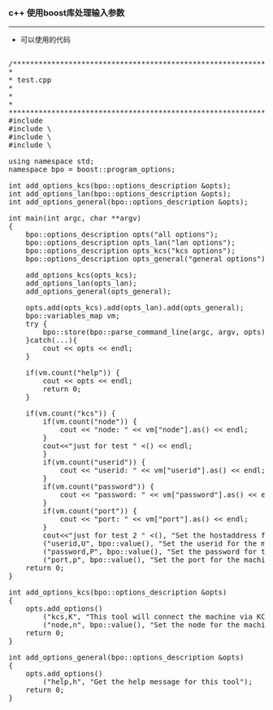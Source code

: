 ### c++ 使用boost库处理输入参数

---

- 可以使用的代码

<pre>

/*************************************************************************
*
* test.cpp
*
* 
*
*************************************************************************/
#include <iostream>
#include \<sstream>
#include \<string>
#include \<boost/program_options.hpp>

using namespace std;
namespace bpo = boost::program_options;

int add_options_kcs(bpo::options_description &opts);
int add_options_lan(bpo::options_description &opts);
int add_options_general(bpo::options_description &opts);

int main(int argc, char **argv) 
{
	bpo::options_description opts("all options");
	bpo::options_description opts_lan("lan options");
	bpo::options_description opts_kcs("kcs options");
	bpo::options_description opts_general("general options");

 	add_options_kcs(opts_kcs);
	add_options_lan(opts_lan);
	add_options_general(opts_general);

	opts.add(opts_kcs).add(opts_lan).add(opts_general);
	bpo::variables_map vm;
	try {
		bpo::store(bpo::parse_command_line(argc, argv, opts), vm);
	}catch(...){
		cout << opts << endl;
	}
	
	if(vm.count("help")) {
		cout << opts << endl;
		return 0;
	}

	if(vm.count("kcs")) {
		if(vm.count("node")) {
			cout << "node: " << vm["node"].as<int>() << endl;
		}
		cout<<"just for test " <<endl;
		return 0;
	}else if(vm.count("lan")) {
		if(vm.count("hostip")) {
			cout << "ip: " <<  vm["hostip"].as<string>() << endl;
		}
		if(vm.count("userid")) {
			cout << "userid: " << vm["userid"].as<string>() << endl;
		}
		if(vm.count("password")) {
			cout << "password: " << vm["password"].as<string>() << endl;
		}
		if(vm.count("port")) {
			cout << "port: " << vm["port"].as<string>() << endl;
		}
		cout<<"just for test 2 " <<endl;
		return 0;
	}

	return 0;
}

int add_options_lan(bpo::options_description &opts)
{
	opts.add_options()
		("lan,L", "This tool will connect the machine via LAN")
		("hostip,H", bpo::value<string>(), "Set the hostaddress for the machine which you want to get information from")
		("userid,U", bpo::value<string>(), "Set the userid for the machine which you want to get information from")
		("password,P", bpo::value<string>(), "Set the password for the machine which you want to get information from")
		("port,p", bpo::value<string>(), "Set the port for the machine which you want to get information from");
	return 0;
}

int add_options_kcs(bpo::options_description &opts)
{
	opts.add_options()
		("kcs,K", "This tool will connect the machine via KCS")
		("node,n", bpo::value<int>(), "Set the node for the machine which you want to get information from");
	return 0;
}

int add_options_general(bpo::options_description &opts)
{
	opts.add_options()
		("help,h", "Get the help message for this tool");
	return 0;
}



</pre>